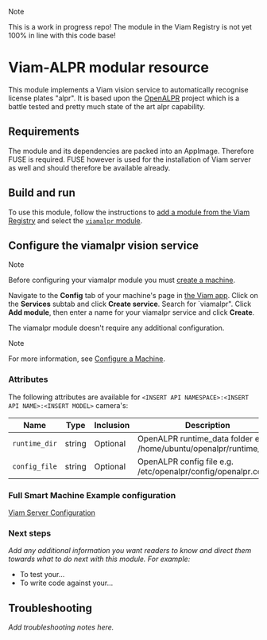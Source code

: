 > [!NOTE]
> This is a work in progress repo! The module in the Viam Registry is not yet 100% in line with this code base!


# Viam-ALPR modular resource

This module implements a Viam vision service to automatically recognise license plates "alpr". It is based upon the [OpenALPR](https://github.com/openalpr) project which is a battle tested and pretty much state of the art alpr capability.

## Requirements

The module and its dependencies are packed into an AppImage. Therefore FUSE is required. FUSE however is used for the installation of Viam server as well and should therefore be available already.

## Build and run

To use this module, follow the instructions to [add a module from the Viam Registry](https://docs.viam.com/registry/configure/#add-a-modular-resource-from-the-viam-registry) and select the [`viamalpr` module](https://app.viam.com/module/viam-soleng/viamalpr).

## Configure the viamalpr vision service

> [!NOTE]
> Before configuring your viamalpr module you must [create a machine](https://docs.viam.com/manage/fleet/machines/#add-a-new-machine).

Navigate to the **Config** tab of your machine's page in [the Viam app](https://app.viam.com/).
Click on the **Services** subtab and click **Create service**.
Search for `viamalpr".
Click **Add module**, then enter a name for your viamalpr service and click **Create**.

The viamalpr module doesn't require any additional configuration.

> [!NOTE]
> For more information, see [Configure a Machine](https://docs.viam.com/manage/configuration/).

### Attributes

The following attributes are available for `<INSERT API NAMESPACE>:<INSERT API NAME>:<INSERT MODEL>` camera's:

| Name    | Type   | Inclusion    | Description |
| ------- | ------ | ------------ | ----------- |
| `runtime_dir` | string | Optional | OpenALPR runtime_data folder e.g. /home/ubuntu/openalpr/runtime_data|
| `config_file` | string | Optional     | OpenALPR config file e.g. /etc/openalpr/config/openalpr.conf        |

### Full Smart Machine Example configuration

[Viam Server Configuration](config-run.json)

### Next steps

_Add any additional information you want readers to know and direct them towards what to do next with this module._
_For example:_

- To test your...
- To write code against your...

## Troubleshooting

_Add troubleshooting notes here._
